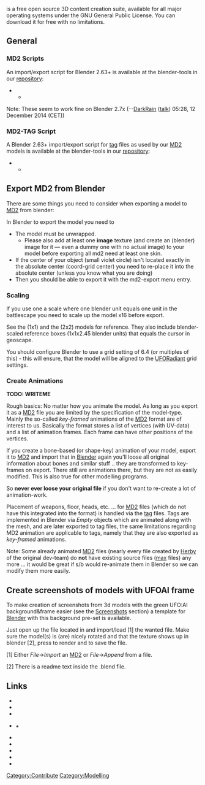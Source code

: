 is a free open source 3D content creation suite, available for all major
operating systems under the GNU General Public License. You can download
it for free with no limitations.

## General

### MD2 Scripts

An import/export script for Blender 2.63+ is available at the
blender-tools in our [repository](Getting_the_source "wikilink"):

- -

Note: These seem to work fine on Blender 2.7x
(--[DarkRain](User:DarkRain "wikilink")
([talk](User_talk:DarkRain "wikilink")) 05:28, 12 December 2014 (CET))

### MD2-TAG Script

A Blender 2.63+ import/export script for
[tag](Modelling/Tags "wikilink") files as used by our
[MD2](MD2 "wikilink") models is available at the blender-tools in our
[repository](Getting_the_source "wikilink"):

- -

## Export MD2 from Blender

There are some things you need to consider when exporting a model to
[MD2](MD2 "wikilink") from blender:

In Blender to export the model you need to

- The model must be unwrapped.
  - Please also add at least one **image** texture (and create an
    (blender) image for it — even a dummy one with no actual image) to
    your model before exporting all md2 need at least one skin.
- If the center of your object (small violet circle) isn't located
  exactly in the absolute center (coord-grid center) you need to
  re-place it into the absolute center (unless you know what you are
  doing)
- Then you should be able to export it with the md2-export menu entry.

### Scaling

If you use one a scale where one blender unit equals one unit in the
battlescape you need to scale up the model x16 before export.

See the (1x1) and the (2x2) models for reference. They also include
blender-scaled reference boxes (1x1x2.45 blender units) that equals the
cursor in geoscape.

You should configure Blender to use a grid setting of 6.4 (or multiples
of this) - this will ensure, that the model will be aligned to the
[UFORadiant](Mapping "wikilink") grid settings.

### Create Animations

**TODO: WRITEME**

Rough basics: No matter how you animate the model. As long as you export
it as a [MD2](MD2 "wikilink") file you are limited by the specification
of the model-type. Mainly the so-called *key-framed* animations of the
[MD2](MD2 "wikilink") format are of interest to us. Basically the format
stores a list of vertices (with UV-data) and a list of animation frames.
Each frame can have other positions of the vertices.

If you create a bone-based (or shape-key) animation of your model,
export it to [MD2](MD2 "wikilink") and import that in
[Blender](Blender "wikilink") again you'll loose all original
information about bones and similar stuff .. they are transformed to
key-frames on export. There still are animations there, but they are not
as easily modified. This is also true for other modelling programs.

So **never ever loose your original file** if you don't want to
re-create a lot of animation-work.

Placement of weapons, floor, heads, etc. ... for [MD2](MD2 "wikilink")
files (which do not have this integrated into the format) is handled via
the [tag](tag "wikilink") files. Tags are implemented in Blender via
*Empty* objects which are animated along with the mesh, and are later
exported to tag files, the same limitations regarding MD2 animation are
applicable to tags, namely that they are also exported as *key-framed*
animations.

Note: Some already animated [MD2](MD2 "wikilink") files (nearly every
file created by [Herby](Herby "wikilink") of the original dev-team) do
**not** have existing source files ([max](max "wikilink") files) any
more ... it would be great if s/b would re-animate them in Blender so we
can modify them more easily.

## Create screenshots of models with UFOAI frame

To make creation of screenshots from 3d models with the green UFO:AI
background&frame easier (see the [Screenshots](Screenshots "wikilink")
section) a template for [Blender](Blender "wikilink") with this
background pre-set is available.

Just open up the file located in and import/load \[1\] the wanted file.
Make sure the model(s) is (are) nicely rotated and that the texture
shows up in blender \[2\], press to render and to save the file.


\[1\] Either *File*-\>*Import* an [MD2](MD2 "wikilink") or
*File*-\>*Append* from a file.

\[2\] There is a readme text inside the .blend file.

## Links

-

-

-

- \+

-

-

-

-

-

[Category:Contribute](Category:Contribute "wikilink")
[Category:Modelling](Category:Modelling "wikilink")
